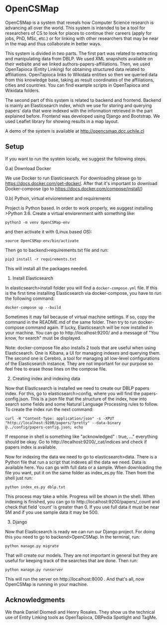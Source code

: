 # OpenCSMap

OpenCSMap is a system that reveals how Computer Science research is advancing all over the world. This system is intended to be a tool for researchers of CS to look for places to continue their careers (apply for jobs, PhD, MSc, etc.) or for linking with other researchers that may be near in the map and thus collaborate in better ways. 

This system is divided in two parts. The first part was related to extracting and manipulating data from DBLP. We used XML snapshots available on their website and we linked authors-papers-affiliations. Then, we used OpenTapioca (Entity Linking) for obtaining structured data related to affiliations. OpenTapioca links to Wikidata entities so then we queried data from this knowledge base, taking as result coordinates of the affiliations, cities and countries. You can find example scripts in OpenTapioca and Wikidata folders.

The second part of this system is related to backend and frontend. Backend is mainly an Elasticsearch index, which we use for storing and querying papers' data that were indexed with the information retrieved in the part explained before. Frontend was developed using Django and Bootstrap. We used Leaflet library for showing results in a map layout.

A demo of the system is available at http://opencsmap.dcc.uchile.cl

## Setup

If you want to run the system locally, we suggest the following steps.

0.a) Download Docker

We use Docker to run Elasticsearch. For downloading please go to https://docs.docker.com/get-docker/. After that it's important to download Docker-compose (go to https://docs.docker.com/compose/install/)

0.b) Python, virtual enviorenment and requirements

Project is Python based. In order to work properly, we suggest installing >Python 3.6. Create a virtual enviorenment with something like:

`python3 -m venv OpenCSMap-env`

and then activate it with (Linux based OS):

`source OpenCSMap-env/bin/activate`

Then go to backend>requirements.txt file and run:

`pip3 install -r requirements.txt`

This will install all the packages needed.

1) Install Elasticsearch

In elasticsearch>install folder you will find a `docker-compose.yml` file. If this is the first time installing Elasticsearch via docker-compose, you have to run the following command:

`docker-compose up --build`

Sometimes it may fail because of virtual machine settings. If so, copy the command in the README.md of the same folder. Then try to run docker-compose command again. If lucky, Elasticsearch will be now installed in your machine. You can go to http://localhost:9200/ and a message of "You know, for search" must be displayed. 

Note: docker-compose file also installs 2 tools that are useful when using Elasticsearch. One is Kibana, a UI for managing indexes and querying them. The second one is Cerebro, a tool for managing all low-level configurations of the Elasticsearch instance. They are not important for our purpose so feel free to erase those lines on the compose file.

2) Creating index and indexing data

Now that Elasticsearch is installed we need to create our DBLP papers index. For this, go to elasticsearch>config, where you will find the papers-config.json. This is a json file that the structure of the index, how into search some fields and some Natural Language Processing rules to follow. To create the index run the next command:

`curl -H "Content-Type: application/json" -s -XPUT "http://localhost:9200/papers/?pretty" --data-binary @../config/papers-config.json; echo`

If response in shell is something like "acknowledged" : true, ..." everything should be okay. Go to http://localhost:9200/_cat/indices and check if papers index is available.

Now for indexing the data we need to go to elasticsearch>data. There is a Python file that run a script that indexes all the data we need. Data is available here. You can go with full data or a sample. When downloading the file you want, put it on the same folder as index_es.py file. Then from the shell just run:

`python index_es.py dblp.txt`

This process may take a while. Progress will be shown in the shell. When indexing is finished, you can go to http://localhost:9200/papers/_count and check that field 'count' is greater than 0. If you use full data it must be near 5M and if you use sample data it may be 500.

3) Django

Now that Elasticsearch is ready we can run our Django project. For doing this you need to go to backend>OpenCSMap. In the terminal, run:

`python manage.py migrate`

That will create our models. They are not important in general but they are useful for keeping track of the searches that are done. Then run:

`python manage.py runserver`

This will run the server on http://localhost:8000 . And that's all, now OpenCSMap is running in your machine.

## Acknowledgments

We thank Daniel Diomedi and Henry Rosales. They show us the technical use of Entity Linking tools as OpenTapioca, DBPedia Spotlight and TagMe.

